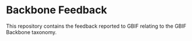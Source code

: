 # Backbone Feedback

This repository contains the feedback reported to GBIF relating to the GBIF Backbone taxonomy.
